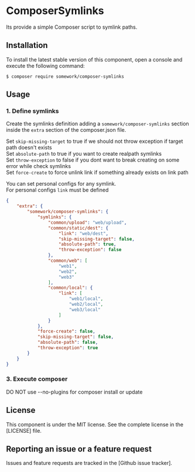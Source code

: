 ComposerSymlinks
=====================

Its provide a simple Composer script to symlink paths.

Installation
------------

To install the latest stable version of this component, open a console and execute the following command:

```
$ composer require somework/composer-symlinks
```

Usage
-----

### 1. Define symlinks

Create the symlinks definition adding a `somework/composer-symlinks` section inside the `extra` section of the composer.json file.

Set `skip-missing-target` to true if we should not throw exception if target path doesn't exists  
Set `absolute-path` to true if you want to create realpath symlinks  
Set `throw-exception` to false if you dont want to break creating on some error while check symlinks  
Set `force-create` to force unlink link if something already exists on link path    

You can set personal configs for any symlink.  
For personal configs `link` must be defined  

```json
{
    "extra": {
        "somework/composer-symlinks": {
            "symlinks": {
                "common/upload": "web/upload",
                "common/static/dest": {
                    "link": "web/dest",
                    "skip-missing-target": false,
                    "absolute-path": true,
                    "throw-exception": false
                },
                "common/web": [
                    "web1",
                    "web2",
                    "web3"
                ],
                "common/local": {
                    "link": [
                        "web1/local",
                        "web2/local",
                        "web3/local"
                    ]
                }
            },
            "force-create": false,
            "skip-missing-target": false,
            "absolute-path": false,
            "throw-exception": true
        }
    }
}
```

### 3. Execute composer

DO NOT use --no-plugins for composer install or update

License
-------

This component is under the MIT license. See the complete license in the [LICENSE] file.


Reporting an issue or a feature request
---------------------------------------

Issues and feature requests are tracked in the [Github issue tracker].

